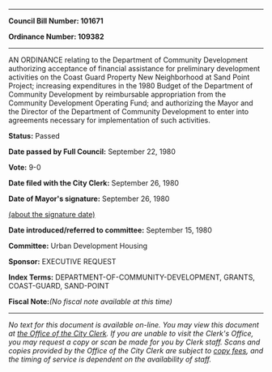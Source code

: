 

********

**Council Bill Number: 101671**
   
**Ordinance Number: 109382**
********

 AN ORDINANCE relating to the Department of Community Development authorizing acceptance of financial assistance for preliminary development activities on the Coast Guard Property New Neighborhood at Sand Point Project; increasing expenditures in the 1980 Budget of the Department of Community Development by reimbursable appropriation from the Community Development Operating Fund; and authorizing the Mayor and the Director of the Department of Community Development to enter into agreements necessary for implementation of such activities.

**Status:** Passed
   
**Date passed by Full Council:** September 22, 1980
   
**Vote:** 9-0
   
**Date filed with the City Clerk:** September 26, 1980
   
**Date of Mayor's signature:** September 26, 1980
   
[(about the signature date)](/~public/approvaldate.htm)
   
   
   
**Date introduced/referred to committee:** September 15, 1980
   
**Committee:** Urban Development Housing
   
**Sponsor:** EXECUTIVE REQUEST
   
   
**Index Terms:** DEPARTMENT-OF-COMMUNITY-DEVELOPMENT, GRANTS, COAST-GUARD, SAND-POINT

**Fiscal Note:**_(No fiscal note available at this time)_
********

_No text for this document is available on-line. You may view this document at [the Office of the City Clerk](http://www.seattle.gov/leg/clerk/contactUs.htm). If you are unable to visit the Clerk's Office, you may request a copy or scan be made for you by Clerk staff. Scans and copies provided by the Office of the City Clerk are subject to [copy fees](http://clerk.seattle.gov/~public/clerkfees.htm), and the timing of service is dependent on the availability of staff._

